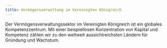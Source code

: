 ```yaml
---
title: Vermögensverwaltung im Vereinigten Königreich
---
```


Der Vermögensverwaltungssektor im Vereinigten Königreich ist ein globales Kompetenzzentrum. Mit einer beispiellosen Konzentration von Kapital und Kompetenz zählen wir zu den weltweit aussichtreichsten Ländern für Gründung und Wachstum.

